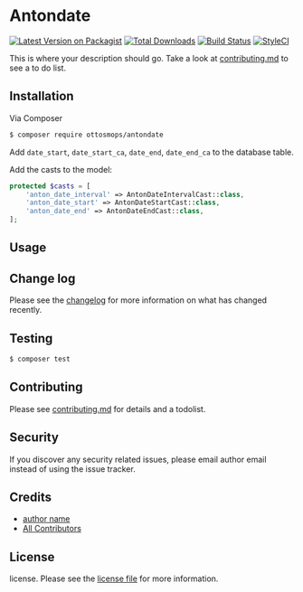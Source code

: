 # Antondate

[![Latest Version on Packagist][ico-version]][link-packagist]
[![Total Downloads][ico-downloads]][link-downloads]
[![Build Status][ico-travis]][link-travis]
[![StyleCI][ico-styleci]][link-styleci]

This is where your description should go. Take a look at [contributing.md](contributing.md) to see a to do list.

## Installation

Via Composer

``` bash
$ composer require ottosmops/antondate
```

Add `date_start`, `date_start_ca`, `date_end`, `date_end_ca` to the database table.

Add the casts to the model:

```php
protected $casts = [
    'anton_date_interval' => AntonDateIntervalCast::class,
    'anton_date_start' => AntonDateStartCast::class,
    'anton_date_end' => AntonDateEndCast::class,
];
```


## Usage

## Change log

Please see the [changelog](changelog.md) for more information on what has changed recently.

## Testing

``` bash
$ composer test
```

## Contributing

Please see [contributing.md](contributing.md) for details and a todolist.

## Security

If you discover any security related issues, please email author email instead of using the issue tracker.

## Credits

- [author name][link-author]
- [All Contributors][link-contributors]

## License

license. Please see the [license file](license.md) for more information.

[ico-version]: https://img.shields.io/packagist/v/ottosmops/antondate.svg?style=flat-square
[ico-downloads]: https://img.shields.io/packagist/dt/ottosmops/antondate.svg?style=flat-square
[ico-travis]: https://img.shields.io/travis/ottosmops/antondate/master.svg?style=flat-square
[ico-styleci]: https://styleci.io/repos/12345678/shield

[link-packagist]: https://packagist.org/packages/ottosmops/antondate
[link-downloads]: https://packagist.org/packages/ottosmops/antondate
[link-travis]: https://travis-ci.org/ottosmops/antondate
[link-styleci]: https://styleci.io/repos/12345678
[link-author]: https://github.com/ottosmops
[link-contributors]: ../../contributors
